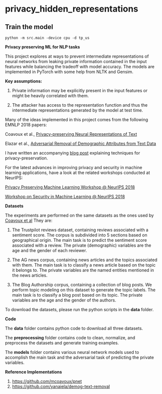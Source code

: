 # privacy_hidden_representations

## Train the model
```
python -m src.main -device cpu -d tp_us
```


**Privacy preserving ML for NLP tasks**


This project explores at ways to prevent intermediate representations of neural networks from leaking private information contained in the input features while balancing the tradeoff with model accuracy. The models are implemented in PyTorch with some help from NLTK and Gensim.

**Key assumptions:**
1. Private information may be explicitly present in the input features or might be heavily correlated with them.

2. The attacker has access to the representation function and thus the intermediate representations generated by the model at test time.

Many of the ideas implemented in this project comes from the following EMNLP 2018 papers:

Coavoux et al., [Privacy-preserving Neural Representations of Text](http://aclweb.org/anthology/D18-1001)

Elazar et al., [Adversarial Removal of Demographic Attributes from Text Data](http://aclweb.org/anthology/D18-1002)

I have written an accompanying [blog post](https://medium.com/@piesauce/what-i-learned-from-emnlp2018-papers-part-2-4ae0f550ced8) explaining techniques for privacy-preservation.

For the latest advances in improving privacy and security in machine learning applications, have a look at the related workshops conducted at NeurIPS:

[Privacy Preserving Machine Learning Workshop @ NeurIPS 2018](https://ppml-workshop.github.io/ppml/)

[Workshop on Security in Machine Learning @ NeurIPS 2018](https://secml2018.github.io/)

**Datasets**

The experiments are performed on the same datasets as the ones used by [Coavoux et al](http://aclweb.org/anthology/D18-1001)
They are:
1. The Trustpilot reviews dataset, containing reviews associated with a sentiment score. The corpus is subdivided into 5 sections based on geographical origin. The main task is to predict the sentiment score associated with a review. The private (demographic) variables are the age and the gender of each reviewer.

2. The AG news corpus, containing news articles and the topics associated with them. The main task is to classify a news article based on the topic it belongs to. The private variables are the named entities mentioned in the news articles.

3. The Blog Authorship corpus, containing a collection of blog posts. We perform topic modeling on this dataset to generate the topic labels. The main task is to classify a blog post based on its topic. The private variables are the age and the gender of the authors.

To download the datasets, please run the python scripts in the **data** folder.

**Code**

The **data** folder contains python code to download all three datasets.

The **preprocessing** folder contains code to clean, normalize, and preprocess the datasets and generate training examples.

The **models** folder contains various neural network models used to accomplish the main task and the adversarial task of predicting the private variables.


**Reference Implementations**

1. https://github.com/mcoavoux/pnet
2. https://github.com/yanaiela/demog-text-removal






